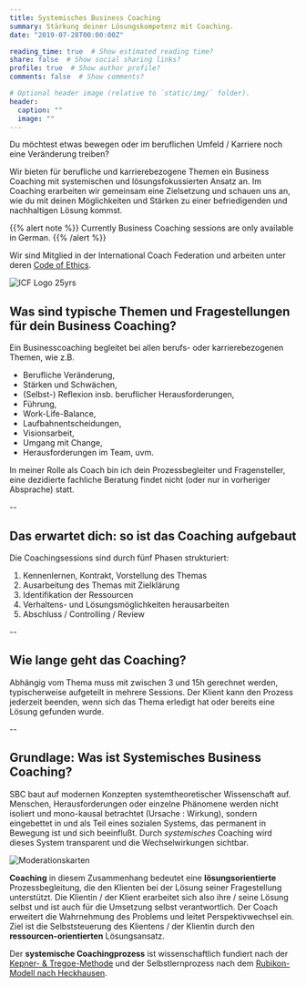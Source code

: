 ```yaml
---
title: Systemisches Business Coaching
summary: Stärkung deiner Lösungskompetenz mit Coaching.
date: "2019-07-28T00:00:00Z"

reading_time: true  # Show estimated reading time?
share: false  # Show social sharing links?
profile: true  # Show author profile?
comments: false  # Show comments?

# Optional header image (relative to `static/img/` folder).
header:
  caption: ""
  image: ""
---
```

Du möchtest etwas bewegen oder im beruflichen Umfeld / Karriere noch eine Veränderung treiben?

Wir bieten für berufliche und karrierebezogene Themen ein Business Coaching mit systemischen und lösungsfokussierten Ansatz an. Im Coaching erarbeiten wir gemeinsam eine Zielsetzung und schauen uns an, wie du mit deinen Möglichkeiten und Stärken zu einer befriedigenden und nachhaltigen Lösung kommst.

{{% alert note %}}
Currently Business Coaching sessions are only available in German.
{{% /alert %}}

Wir sind Mitglied in der International Coach Federation und arbeiten unter deren [Code of Ethics](https://coachfederation.org/code-of-ethics-overview).

![ICF Logo 25yrs](https://www.martinstahl.info/img/ICF_25Years_Color.png)


## Was sind typische Themen und Fragestellungen für dein Business Coaching?

Ein Businesscoaching begleitet bei allen berufs- oder karrierebezogenen Themen, wie z.B.

* Berufliche Veränderung, 
* Stärken und Schwächen, 
* (Selbst-) Reflexion insb. beruflicher Herausforderungen, 
* Führung, 
* Work-Life-Balance, 
* Laufbahnentscheidungen, 
* Visionsarbeit, 
* Umgang mit Change, 
* Herausforderungen im Team, uvm.

In meiner Rolle als Coach bin ich dein Prozessbegleiter und Fragensteller, eine dezidierte fachliche Beratung findet nicht (oder nur in vorheriger Absprache) statt.

--

## Das erwartet dich: so ist das Coaching aufgebaut

Die Coachingsessions sind durch fünf Phasen strukturiert:

1. Kennenlernen, Kontrakt, Vorstellung des Themas
2. Ausarbeitung des Themas mit Zielklärung
3. Identifikation der Ressourcen
4. Verhaltens- und Lösungsmöglichkeiten herausarbeiten
5.  Abschluss / Controlling / Review

--

## Wie lange geht das Coaching?

Abhängig vom Thema muss mit zwischen 3 und 15h gerechnet werden, typischerweise aufgeteilt in mehrere Sessions. Der Klient kann den Prozess jederzeit beenden, wenn sich das Thema erledigt hat oder bereits eine Lösung gefunden wurde.

--

## Grundlage: Was ist Systemisches Business Coaching?

SBC baut auf modernen Konzepten systemtheoretischer Wissenschaft auf. Menschen, Herausforderungen oder einzelne Phänomene werden nicht isoliert und mono-kausal betrachtet (Ursache : Wirkung), sondern eingebettet in und als Teil eines sozialen Systems, das permanent in Bewegung ist und sich beeinflußt. Durch *systemisches* Coaching wird dieses System transparent und die Wechselwirkungen sichtbar.

![Moderationskarten](https://66.media.tumblr.com/c15b8ad270bc0dee356a8be6f6b1c43c/tumblr_inline_ptxeb4Wzlj1qzxh86_500.jpg)

**Coaching** in diesem Zusammenhang bedeutet eine **lösungsorientierte** Prozessbegleitung, die den Klienten bei der Lösung seiner Fragestellung unterstützt. Die Klientin / der Klient erarbeitet sich also ihre / seine Lösung selbst und ist auch für die Umsetzung selbst verantwortlich. Der Coach erweitert die Wahrnehmung des Problems und leitet Perspektivwechsel ein. Ziel ist die Selbststeuerung des Klientens / der Klientin durch den **ressourcen-orientierten** Lösungsansatz.

Der **systemische Coachingprozess** ist wissenschaftlich fundiert nach der [Kepner- & Tregoe-Methode](https://de.wikipedia.org/wiki/Kepner-Tregoe) und der Selbstlernprozess nach dem [Rubikon-Modell nach Heckhausen](https://de.wikipedia.org/wiki/Rubikonmodell_der_Handlungsphasen). 
